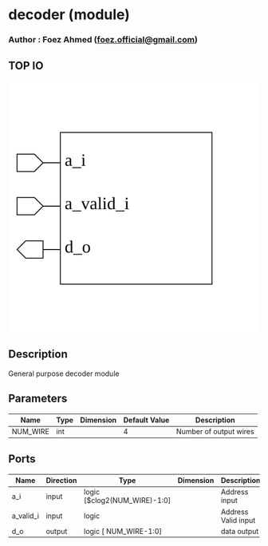 # decoder (module)

### Author : Foez Ahmed (foez.official@gmail.com)

## TOP IO
<img src="./decoder_top.svg">

## Description
 General purpose decoder module

## Parameters
|Name|Type|Dimension|Default Value|Description|
|-|-|-|-|-|
|NUM_WIRE|int||4|Number of output wires|

## Ports
|Name|Direction|Type|Dimension|Description|
|-|-|-|-|-|
|a_i|input|logic [$clog2(NUM_WIRE)-1:0]||Address input|
|a_valid_i|input|logic||Address Valid input|
|d_o|output|logic [ NUM_WIRE-1:0]||data output|
